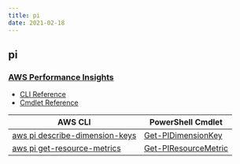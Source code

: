 ```yaml
---
title: pi
date: 2021-02-18
---
```


## pi

### [AWS Performance Insights](https://aws.amazon.com/rds/performance-insights/)

* [CLI Reference](https://docs.aws.amazon.com/cli/latest/reference/pi/index.html)
* [Cmdlet Reference](https://docs.aws.amazon.com/powershell/latest/reference/items/AWS_Performance_Insights_cmdlets.html)

|AWS CLI|PowerShell Cmdlet|
|----|----|
|[aws pi describe-dimension-keys](https://docs.aws.amazon.com/cli/latest/reference/pi/describe-dimension-keys.html)|[Get-PIDimensionKey](https://docs.aws.amazon.com/powershell/latest/reference/items/Get-PIDimensionKey.html)|
|[aws pi get-resource-metrics](https://docs.aws.amazon.com/cli/latest/reference/pi/get-resource-metrics.html)|[Get-PIResourceMetric](https://docs.aws.amazon.com/powershell/latest/reference/items/Get-PIResourceMetric.html)|

